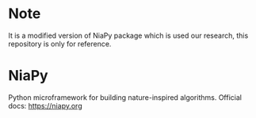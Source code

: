 # Note
It is a modified version of NiaPy package which is used our research, this repository is only for reference.

# NiaPy
Python microframework for building nature-inspired algorithms. Official docs: https://niapy.org

